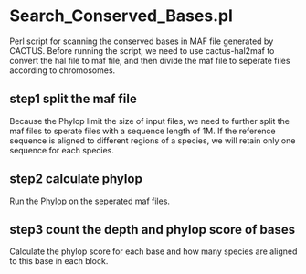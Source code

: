 # Search_Conserved_Bases.pl
Perl script for scanning the conserved bases in MAF file generated by CACTUS.
Before running the script, we need to use cactus-hal2maf to convert the hal file to maf file, and then divide the maf file to seperate files according to chromosomes. 
## step1 split the maf file
Because the Phylop limit the size of input files, we need to further split the maf files to sperate files  with a sequence length of 1M.
If the reference sequence is aligned to different regions of a species, we will retain only one sequence for each species.
## step2 calculate phylop
Run the Phylop on the seperated maf files.
## step3 count the depth and phylop score of bases
Calculate the phylop score for each base and how many species are aligned to this base in each block.
